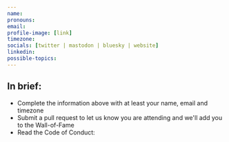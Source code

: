 ```yaml
---
name: 
pronouns: 
email: 
profile-image: [link]
timezone:  
socials: [twitter | mastodon | bluesky | website]
linkedin: 
possible-topics: 
---
```


## In brief:  
- Complete the information above with at least your name, email and timezone
- Submit a pull request to let us know you are attending and we'll add you to the Wall-of-Fame
- Read the Code of Conduct: 